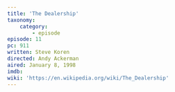```yaml
---
title: 'The Dealership'
taxonomy:
    category:
        - episode
episode: 11
pc: 911         
written: Steve Koren
directed: Andy Ackerman
aired: January 8, 1998
imdb:
wiki: 'https://en.wikipedia.org/wiki/The_Dealership'
---
```

